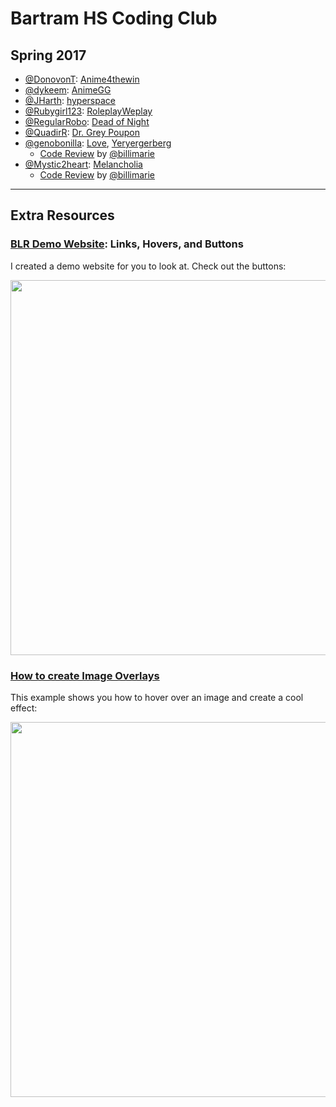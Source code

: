 # Bartram HS Coding Club

## Spring 2017

- [@DonovonT](https://www.github.com/DonovonT): [Anime4thewin](https://donovont.github.io/Anime4thewin/)
- [@dykeem](https://www.github.com/dykeem): [AnimeGG](https://dykeem.github.io/AnimeGG/)
- [@JHarth](https://www.github.com/JHarth): [hyperspace](https://jharth.github.io/hyperspace/)
- [@Rubygirl123](https://www.github.com/Rubygirl123): [RoleplayWeplay](https://rubygirl123.github.io/RoleplayWeplay/)
- [@RegularRobo](https://www.github.com/regularrobo): [Dead of Night](https://regularrobo.github.io/dead-of-night/)
- [@QuadirR](https://www.github.com/QuadirR): [Dr. Grey Poupon](https://quadirr.github.io/Dr.-Grey-Poupon/)
- [@genobonilla](https://www.github.com/genobonilla): [Love](https://genobonilla.github.io/tmlsw), [Yeryergerberg](https://genobonilla.github.io/yeryergerberg-/)
  * [Code Review](https://docs.google.com/document/d/1PW5FndI8I6Ge_1Vxud-tR5bmevqX2ob6MeFUp0aOK8U/edit?usp=sharing) by [@billimarie](https://www.github.com/billimarie)
- [@Mystic2heart](https://www.github.com/Mystic2heart): [Melancholia](https://mystic2heart.github.io/asilaj/)
  * [Code Review](https://docs.google.com/document/d/1gk8KOot7t3LeRGzcOM8RrN2iHurNjnNObWwDQuOyiTw/edit?usp=sharing) by [@billimarie](https://www.github.com/billimarie)

---

## Extra Resources

### [BLR Demo Website](https://codepen.io/billimarie/project/editor/ZOyyoV): Links, Hovers, and Buttons

I created a demo website for you to look at. Check out the buttons:

<p align="center" style="text-align: center">
<a href="https://codepen.io/billimarie/project/editor/ZOyyoV"><img src="https://cloud.githubusercontent.com/assets/6895471/25977463/cb8e2fdc-3689-11e7-9a29-6f8662776103.gif" width="600px" /></a>
</p>

### [How to create Image Overlays](https://www.w3schools.com/howto/howto_css_image_overlay.asp)

This example shows you how to hover over an image and create a cool effect:

<p align="center">
<a href="https://www.w3schools.com/howto/howto_css_image_overlay.asp"><img src="https://cloud.githubusercontent.com/assets/6895471/25972939/01da24c0-3670-11e7-9313-f1e046a0abe4.gif" width="600px" /></a>
</p>
